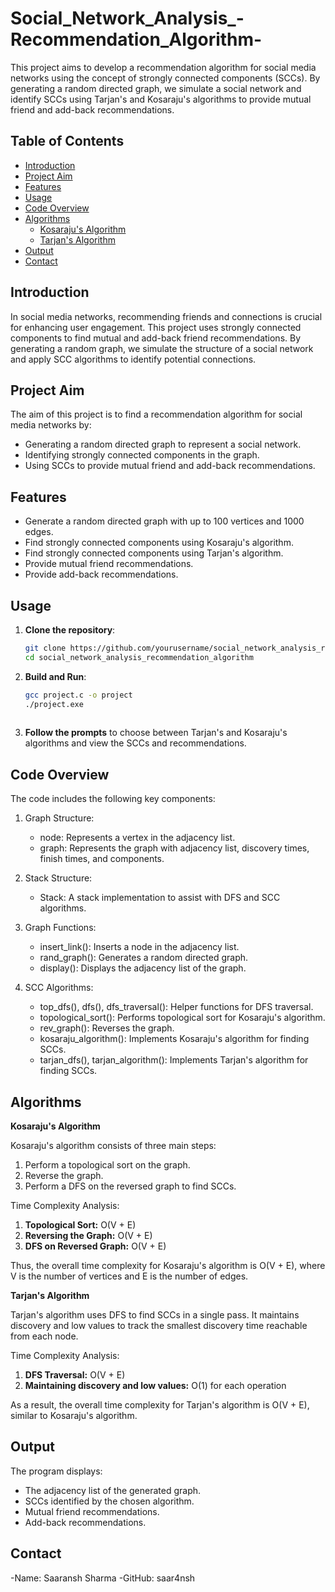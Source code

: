 # Social_Network_Analysis_-Recommendation_Algorithm-

This project aims to develop a recommendation algorithm for social media networks using the concept of strongly connected components (SCCs). By generating a random directed graph, we simulate a social network and identify SCCs using Tarjan's and Kosaraju's algorithms to provide mutual friend and add-back recommendations.

## Table of Contents
- [Introduction](#introduction)
- [Project Aim](#project-aim)
- [Features](#features)
- [Usage](#usage)
- [Code Overview](#code-overview)
- [Algorithms](#algorithms)
  - [Kosaraju's Algorithm](#kosarajus-algorithm)
  - [Tarjan's Algorithm](#tarjans-algorithm)
- [Output](#output)
- [Contact](#contact)


## Introduction

In social media networks, recommending friends and connections is crucial for enhancing user engagement. This project uses strongly connected components to find mutual and add-back friend recommendations. By generating a random graph, we simulate the structure of a social network and apply SCC algorithms to identify potential connections.

## Project Aim

The aim of this project is to find a recommendation algorithm for social media networks by:
- Generating a random directed graph to represent a social network.
- Identifying strongly connected components in the graph.
- Using SCCs to provide mutual friend and add-back recommendations.

## Features

- Generate a random directed graph with up to 100 vertices and 1000 edges.
- Find strongly connected components using Kosaraju's algorithm.
- Find strongly connected components using Tarjan's algorithm.
- Provide mutual friend recommendations.
- Provide add-back recommendations.

## Usage

1. **Clone the repository**:
   ```sh
   git clone https://github.com/yourusername/social_network_analysis_recommendation_algorithm.git
   cd social_network_analysis_recommendation_algorithm

2. **Build and Run**:
   ```sh
   gcc project.c -o project
   ./project.exe
  
3. **Follow the prompts** to choose between Tarjan's and Kosaraju's algorithms and view the SCCs and recommendations.

## Code Overview
The code includes the following key components:

1. Graph Structure:

   - node: Represents a vertex in the adjacency list.
   - graph: Represents the graph with adjacency list, discovery times, finish times, and components.
     
2. Stack Structure:

   - Stack: A stack implementation to assist with DFS and SCC algorithms.
     
3. Graph Functions:

   - insert_link(): Inserts a node in the adjacency list.
   - rand_graph(): Generates a random directed graph.
   - display(): Displays the adjacency list of the graph.
     
4. SCC Algorithms:

   - top_dfs(), dfs(), dfs_traversal(): Helper functions for DFS traversal.
   - topological_sort(): Performs topological sort for Kosaraju's algorithm.
   - rev_graph(): Reverses the graph.
   - kosaraju_algorithm(): Implements Kosaraju's algorithm for finding SCCs.
   - tarjan_dfs(), tarjan_algorithm(): Implements Tarjan's algorithm for finding SCCs.
     
## Algorithms

**Kosaraju's Algorithm**

Kosaraju's algorithm consists of three main steps:

   1. Perform a topological sort on the graph.
   2. Reverse the graph.
   3. Perform a DFS on the reversed graph to find SCCs.

Time Complexity Analysis:
   1. **Topological Sort:** O(V + E)
   2. **Reversing the Graph:** O(V + E)
   3. **DFS on Reversed Graph:** O(V + E)

Thus, the overall time complexity for Kosaraju's algorithm is O(V + E), where V is the number of vertices and E is the number of edges.

**Tarjan's Algorithm**

Tarjan's algorithm uses DFS to find SCCs in a single pass. It maintains discovery and low values to track the smallest discovery time reachable from each node.

Time Complexity Analysis:
   1. **DFS Traversal:** O(V + E)
   2. **Maintaining discovery and low values:** O(1) for each operation

As a result, the overall time complexity for Tarjan's algorithm is O(V + E), similar to Kosaraju's algorithm.

## Output

The program displays:

   - The adjacency list of the generated graph.
   - SCCs identified by the chosen algorithm.
   - Mutual friend recommendations.
   - Add-back recommendations.

## Contact

  -Name: Saaransh Sharma
  -GitHub: saar4nsh
